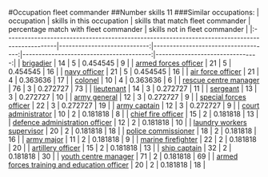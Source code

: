 #Occupation fleet commander
##Number skills 11
###Similar occupations:
| occupation                                                                                    |   skills in this occupation |   skills that match fleet commander |   percentage match with fleet commander |   skills not in fleet commander |
|:----------------------------------------------------------------------------------------------|----------------------------:|------------------------------------:|----------------------------------------:|--------------------------------:|
| [brigadier](brigadier.md)                                                                     |                          14 |                                   5 |                                0.454545 |                               9 |
| [armed forces officer](armed_forces_officer.md)                                               |                          21 |                                   5 |                                0.454545 |                              16 |
| [navy officer](navy_officer.md)                                                               |                          21 |                                   5 |                                0.454545 |                              16 |
| [air force officer](air_force_officer.md)                                                     |                          21 |                                   4 |                                0.363636 |                              17 |
| [colonel](colonel.md)                                                                         |                          10 |                                   4 |                                0.363636 |                               6 |
| [rescue centre manager](rescue_centre_manager.md)                                             |                          76 |                                   3 |                                0.272727 |                              73 |
| [lieutenant](lieutenant.md)                                                                   |                          14 |                                   3 |                                0.272727 |                              11 |
| [sergeant](sergeant.md)                                                                       |                          13 |                                   3 |                                0.272727 |                              10 |
| [army general](army_general.md)                                                               |                          12 |                                   3 |                                0.272727 |                               9 |
| [special forces officer](special_forces_officer.md)                                           |                          22 |                                   3 |                                0.272727 |                              19 |
| [army captain](army_captain.md)                                                               |                          12 |                                   3 |                                0.272727 |                               9 |
| [court administrator](court_administrator.md)                                                 |                          10 |                                   2 |                                0.181818 |                               8 |
| [chief fire officer](chief_fire_officer.md)                                                   |                          15 |                                   2 |                                0.181818 |                              13 |
| [defence administration officer](defence_administration_officer.md)                           |                          12 |                                   2 |                                0.181818 |                              10 |
| [laundry workers supervisor](laundry_workers_supervisor.md)                                   |                          20 |                                   2 |                                0.181818 |                              18 |
| [police commissioner](police_commissioner.md)                                                 |                          18 |                                   2 |                                0.181818 |                              16 |
| [army major](army_major.md)                                                                   |                          11 |                                   2 |                                0.181818 |                               9 |
| [marine firefighter](marine_firefighter.md)                                                   |                          22 |                                   2 |                                0.181818 |                              20 |
| [artillery officer](artillery_officer.md)                                                     |                          15 |                                   2 |                                0.181818 |                              13 |
| [ship captain](ship_captain.md)                                                               |                          32 |                                   2 |                                0.181818 |                              30 |
| [youth centre manager](youth_centre_manager.md)                                               |                          71 |                                   2 |                                0.181818 |                              69 |
| [armed forces training and education officer](armed_forces_training_and_education_officer.md) |                          20 |                                   2 |                                0.181818 |                              18 |
